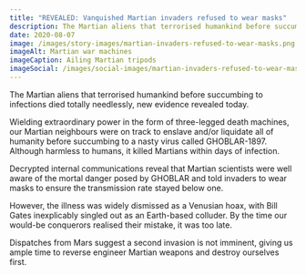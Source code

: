 ```yaml
---
title: "REVEALED: Vanquished Martian invaders refused to wear masks"
description: The Martian aliens that terrorised humankind before succumbing to infections died totally needlessly, new evidence revealed today.
date: 2020-08-07
image: /images/story-images/martian-invaders-refused-to-wear-masks.png
imageAlt: Martian war machines
imageCaption: Ailing Martian tripods
imageSocial: /images/social-images/martian-invaders-refused-to-wear-masks.png
---
```


The Martian aliens that terrorised humankind before succumbing to infections died totally needlessly, new evidence revealed today.

Wielding extraordinary power in the form of three-legged death machines, our Martian neighbours were on track to enslave and/or liquidate all of humanity before succumbing to a nasty virus called GHOBLAR-1897. Although harmless to humans, it killed Martians within days of infection.

Decrypted internal communications reveal that Martian scientists were well aware of the mortal danger posed by GHOBLAR and told invaders to wear masks to ensure the transmission rate stayed below one.

However, the illness was widely dismissed as a Venusian hoax, with Bill Gates inexplicably singled out as an Earth-based colluder. By the time our would-be conquerors realised their mistake, it was too late.

Dispatches from Mars suggest a second invasion is not imminent, giving us ample time to reverse engineer Martian weapons and destroy ourselves first.
